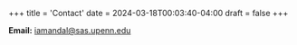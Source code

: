 +++
title = 'Contact'
date = 2024-03-18T00:03:40-04:00
draft = false
+++

**Email:** <iamandal@sas.upenn.edu>
